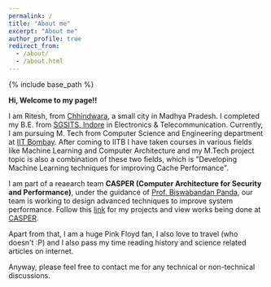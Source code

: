 ```yaml
---
permalink: /
title: "About me"
excerpt: "About me"
author_profile: true
redirect_from: 
  - /about/
  - /about.html
---
```


{% include base_path %}


**Hi, Welcome to my page!!**

I am Ritesh, from [Chhindwara](https://en.wikipedia.org/wiki/Chhindwara), a small city in Madhya Pradesh. I completed my B.E. from [SGSITS, Indore](http://www.sgsits.ac.in/) in Electronics & Telecommunication. Currently, I am pursuing M. Tech from Computer Science and Engineering department at [IIT Bombay](https://www.iitb.ac.in/). After coming to IITB I have taken courses in various fields like Machine Learning and Computer Architecture and my M.Tech project topic is also a combination of these two fields, which is  "Developing Machine Learning techniques for improving Cache Performance".

I am part of a reaearch team  **CASPER (Computer Architecture for Security and Performance)**, under the guidance of [Prof. Biswabandan Panda](https://www.cse.iitb.ac.in/~biswa/), our team is working to design advanced techniques to improve system performance. Follow this [link](https://riteshgvnd.github.io/projects/) for my projects and view works being done at [CASPER](https://casper-iitb.github.io/).  

Apart from that, I am a huge Pink Floyd fan, I also love to travel (who doesn't :P) and I also pass my time reading history and science related articles on internet. 

Anyway, please feel free to contact me for any technical or non-technical discussions. 
